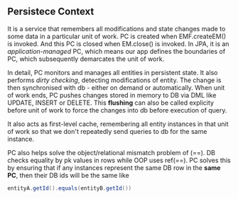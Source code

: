 ## Persistece Context
It is a service that remembers all modifications and state changes made to some data in a particular unit of work.
PC is created when EMF.createEM() is invoked. And this PC is closed when EM.close() is invoked. 
In JPA, it is an *application-managed* PC, which means our app defines the boundaries of PC, which subsequently demarcates the unit of work.

In detail, PC monitors and manages all entities in persistent state. It also performs *dirty checking*, detecting modifications of entity.
The change is then synchronised with db - either on demand or automatically. When unit of work ends, PC pushes changes stored in memory to DB via
DML like UPDATE, INSERT or DELETE. This **flushing** can also be called explicity before unit of work to force the changes into db before execution of query.

It also acts as first-level cache, remembering all entity instances in that unit of work so that we don't repeatedly send queries to db for the same instance.

PC also helps solve the object/relational mismatch problem of (==). DB checks equality by pk values in rows while OOP uses ref(==). PC 
solves this by ensuring that if any instances represent the same DB row in the **same PC**, then their DB ids will be the same like

```java
entityA.getId().equals(entityB.getId())
```

